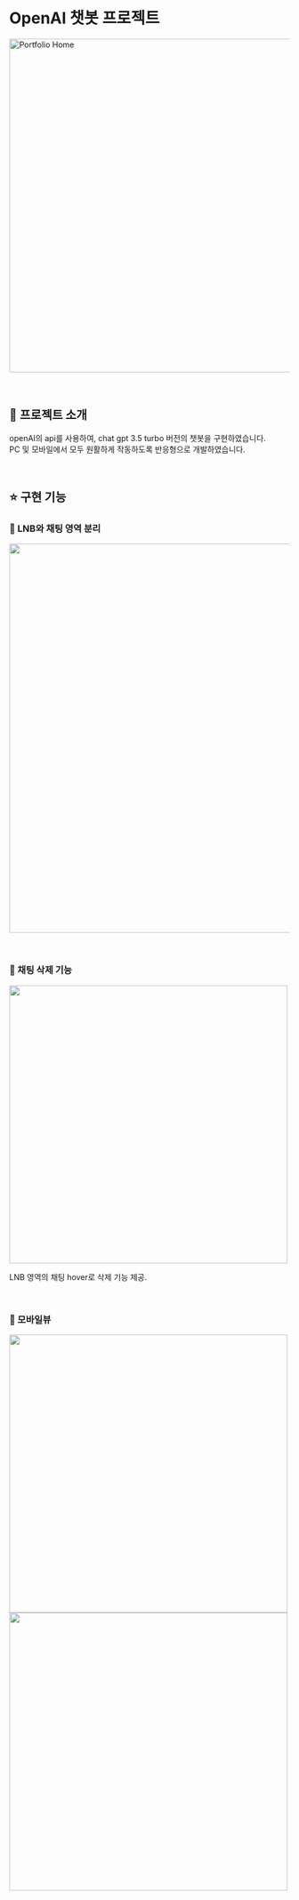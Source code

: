 # OpenAI 챗봇 프로젝트

<p align="left">
  <img src="https://github.com/user-attachments/assets/2b05bedb-f00f-4089-b7a8-b90a9dc29e1c" width="600" alt="Portfolio Home">
</p>

<br>

## 📝 프로젝트 소개

<p align="justify">
  openAI의 api를 사용하여, chat gpt 3.5 turbo 버전의 챗봇을 구현하였습니다. <br>
  PC 및 모바일에서 모두 원활하게 작동하도록 반응형으로 개발하였습니다. <br>
</p>

<br>

## ⭐ 구현 기능

### 🔹 LNB와 채팅 영역 분리

<p align="left">
  <img src="https://github.com/user-attachments/assets/68dddf5b-d696-4bc0-8838-fa20a103f9c2" width="700">
</p>

<br>

### 🔹 채팅 삭제 기능

<p align="left">
  <img src="https://github.com/user-attachments/assets/2be83841-0019-418f-ad2e-41e609e55a88" width="500">
</p>
<p>LNB 영역의 채팅 hover로 삭제 기능 제공.</p>

<br>

### 🔹 모바일뷰

<p align="left">
  <img src="https://github.com/user-attachments/assets/e7aefde6-9794-4f46-adfc-7b4656a0ef4e" width="500">
  <img src="https://github.com/user-attachments/assets/fc233ed5-f736-4517-a259-df4fc33840c3" width="500">
</p>

<br>

